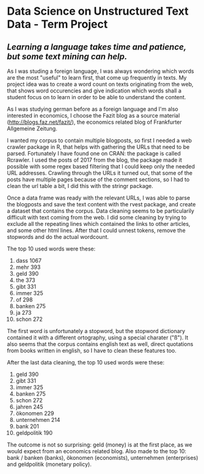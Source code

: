 # Data Science on Unstructured Text Data - Term Project

## *Learning a language takes time and patience, but some text mining can help.*

As I was studing a foreign language, I was always wondering which words are the most "useful" to learn first, that come up frequently in texts. My project idea was to create a word count on texts originating from the web, that shows word occurencies and give indication which words shall a student focus on to learn in order to be able to understand the content. 

As I was studying german before as a foreign language and I'm also interested in economics, I choose the Fazit blog as a source material (http://blogs.faz.net/fazit/), the economics related blog of Frankfurter Allgemeine Zeitung.

I wanted my corpus to contain multiple blogposts, so first I needed a web crawler package in R, that helps with gathering the URLs that need to be parsed. Fortunately I have found one on CRAN: the package is called Rcrawler. I used the posts of 2017 from the blog, the package made it possible with some regex based filtering that I could keep only the needed URL addresses. Crawling through the URLs it turned out, that some of the posts have multiple pages because of the comment sections, so I had to clean the url table a bit, I did this with the stringr package.

Once a data frame was ready with the relevant URLs, I was able to parse the blogposts and save the text content with the rvest package, and create a dataset that contains the corpus. Data cleaning seems to be particularily difficult with text coming from the web. I did some cleaning by trying to exclude all the repeating lines which contained the links to other articles, and some other html lines. After that I could unnest tokens, remove the stopwords and do the actual wordcount. 

The top 10 used words were these:

1.  dass	      1067			
2.  mehr	      393			
3.  geld	      390			
4.  the	        373			
5.  gibt	      331			
6.  immer	      325			
7.  of	        298			
8.  banken	    275			
9.  ja	        273			
10. schon       272

The first word is unfortunately a stopword, but the stopword dictionary contained it with a different ortography, using a special charater ("ß"). It also seems that the corpus contains english text as well, direct quotations from books written in english, so I have to clean these features too.

After the last data cleaning, the top 10 used words were these:

1.  geld	      390	
2.  gibt	      331	
3.  immer	      325	
4.  banken	    275	
5.  schon	      272
6.  jahren	    245
7.  ökonomen	  229	
8.  unternehmen	214	
9.  bank	      201		
10. geldpolitik	190


The outcome is not so surprising: geld (money) is at the first place, as we would expect from an economics related blog. Also made to the top 10: bank / banken (banks), ökonomen (economists), unternehmen (enterprises) and geldpolitik (monetary policy).



